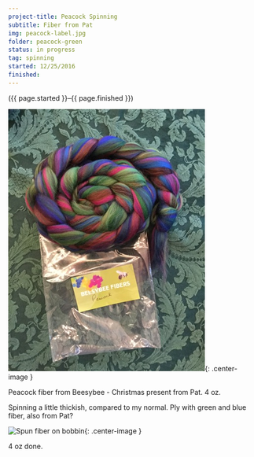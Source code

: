 ```yaml
---
project-title: Peacock Spinning
subtitle: Fiber from Pat
img: peacock-label.jpg
folder: peacock-green
status: in progress
tag: spinning
started: 12/25/2016
finished:
---
```

<p class="center">({{ page.started }}–{{ page.finished }})</p>

![Fiber label](/assets/img/peacock-green/peacock-green-label.jpg){: .center-image }

Peacock fiber from Beesybee - Christmas present from Pat. 4 oz. 

Spinning a little thickish, compared to my normal. Ply with green and blue fiber, also from Pat?

![Spun fiber on bobbin](/assests/img/peacock-green/peacock-green-bobbin.jpg){: .center-image }

4 oz done.